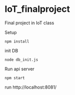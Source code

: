 # IoT_finalproject
Final project in IoT class

Setup
```
npm install
```

init DB
```
node db_init.js
```

Run api server
```
npm start
```

run http://localhost:8081/
